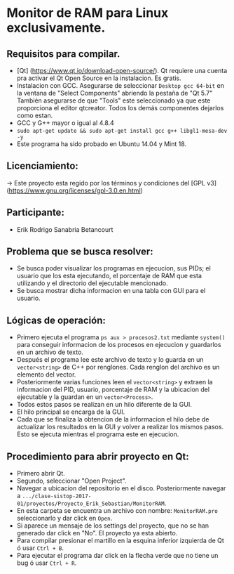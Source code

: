 # Monitor de RAM para Linux exclusivamente.

## Requisitos para compilar.

* [Qt] (https://www.qt.io/download-open-source/). Qt requiere una cuenta pra activar el Qt Open Source en la instalacion. Es gratis.
* Instalacion con GCC. Asegurarse de seleccionar ``Desktop gcc 64-bit`` en la ventana de "Select Components" abriendo la pestaña de "Qt 5.7" También asegurarse de que "Tools" este seleccionado ya que este proporciona el editor qtcreator. Todos los demás componentes dejarlos como estan.
* GCC y G++ mayor o igual al 4.8.4
* ``sudo apt-get update && sudo apt-get install gcc g++ libgl1-mesa-dev -y``
* Este programa ha sido probado en Ubuntu 14.04 y Mint 18.

## Licenciamiento:

-> Este proyecto esta regido por los términos y condiciones del [GPL v3] (https://www.gnu.org/licenses/gpl-3.0.en.html)

## Participante:
* Erik Rodrigo Sanabria Betancourt

## Problema que se busca resolver:
* Se busca poder visualizar los programas en ejecucion, sus PIDs; el usuario que los esta ejecutando, el porcentaje de RAM que esta utilizando y el directorio del ejecutable mencionado.
* Se busca mostrar dicha informacion en una tabla con GUI para el usuario.

## Lógicas de operación:
* Primero ejecuta el programa ``ps aux > procesos2.txt`` mediante ``system()`` para conseguir informacion de los procesos en ejecucion y guardarlos en un archivo de texto.
* Después el programa lee este archivo de texto y lo guarda en un ``vector<string>`` de C++ por renglones. Cada renglon del archivo es un elemento del vector.
* Posteriormente varias funciones leen el ``vector<string>`` y extraen la informacion del PID, usuario, porcentaje de RAM y la ubicacion del ejecutable y la guardan en un ``vector<Process>``.
* Todos estos pasos se realizan en un hilo diferente de la GUI.
* El hilo principal se encarga de la GUI.
* Cada que se finaliza la obtencion de la informacion el hilo debe de actualizar los resultados en la GUI y volver a realizar los mismos pasos. Esto se ejecuta mientras el programa este en ejecucion.

## Procedimiento para abrir proyecto en Qt:
* Primero abrir Qt.
* Segundo, seleccionar "Open Project".
* Navegar a ubicacion del repositorio en el disco. Posteriormente navegar a ``.../clase-sistop-2017-01/proyectos/Proyecto_Erik_Sebastian/MonitorRAM``.
* En esta carpeta se encuentra un archivo con nombre: ``MonitorRAM.pro`` seleccionarlo y dar click en ``Open``.
* Si aparece un mensaje de los settings del proyecto, que no se han generado dar click en "No". El proyecto ya esta abierto.
* Para compilar presionar el martillo en la esquina inferior izquierda de Qt ó usar ``Ctrl + B``.
* Para ejecutar el programa dar click en la flecha verde que no tiene un bug ó usar ``Ctrl + R``.
